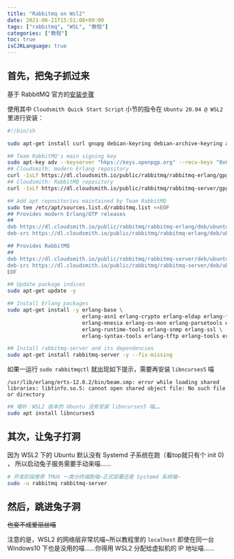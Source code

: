 ```yaml
---
title: "Rabbitmq on Wsl2"
date: 2021-06-21T15:51:08+09:00
tags: ["rabbitmq", "WSL", "教程"]
categories: ["教程"]
toc: true
isCJKLanguage: true
---
```


## 首先，把兔子抓过来

基于 RabbitMQ 官方的[安装步骤](https://www.rabbitmq.com/install-debian.html#apt-quick-start-cloudsmith) 

使用其中 `Cloudsmith Quick Start Script` 小节的指令在 `Ubuntu 20.04 @ WSL2` 里进行安装：


```sh
#!/bin/sh

sudo apt-get install curl gnupg debian-keyring debian-archive-keyring apt-transport-https -y

## Team RabbitMQ's main signing key
sudo apt-key adv --keyserver "hkps://keys.openpgp.org" --recv-keys "0x0A9AF2115F4687BD29803A206B73A36E6026DFCA"
## Cloudsmith: modern Erlang repository
curl -1sLf https://dl.cloudsmith.io/public/rabbitmq/rabbitmq-erlang/gpg.E495BB49CC4BBE5B.key | sudo apt-key add -
## Cloudsmith: RabbitMQ repository
curl -1sLf https://dl.cloudsmith.io/public/rabbitmq/rabbitmq-server/gpg.9F4587F226208342.key | sudo apt-key add -

## Add apt repositories maintained by Team RabbitMQ
sudo tee /etc/apt/sources.list.d/rabbitmq.list <<EOF
## Provides modern Erlang/OTP releases
##
deb https://dl.cloudsmith.io/public/rabbitmq/rabbitmq-erlang/deb/ubuntu bionic main
deb-src https://dl.cloudsmith.io/public/rabbitmq/rabbitmq-erlang/deb/ubuntu bionic main

## Provides RabbitMQ
##
deb https://dl.cloudsmith.io/public/rabbitmq/rabbitmq-server/deb/ubuntu bionic main
deb-src https://dl.cloudsmith.io/public/rabbitmq/rabbitmq-server/deb/ubuntu bionic main
EOF

## Update package indices
sudo apt-get update -y

## Install Erlang packages
sudo apt-get install -y erlang-base \
                        erlang-asn1 erlang-crypto erlang-eldap erlang-ftp erlang-inets \
                        erlang-mnesia erlang-os-mon erlang-parsetools erlang-public-key \
                        erlang-runtime-tools erlang-snmp erlang-ssl \
                        erlang-syntax-tools erlang-tftp erlang-tools erlang-xmerl

## Install rabbitmq-server and its dependencies
sudo apt-get install rabbitmq-server -y --fix-missing
```

如果一运行 `sudo rabbitmqctl` 就出现如下提示，需要再安装 `libncurses5` 喵

    /usr/lib/erlang/erts-12.0.2/bin/beam.smp: error while loading shared libraries: libtinfo.so.5: cannot open shared object file: No such file or directory

```sh
## 增补：WSL2 版本的 Ubuntu 没有安装 libncurses5 喵……
sudo apt install libncurses5
```

## 其次，让兔子打洞

因为 WSL2 下的 Ubuntu 默认没有 Systemd 子系统在跑（看top就只有个 init 0) ， 所以启动兔子服务需要手动来喵……

```sh
# 开发阶段推荐 TMUX 一类分终端跑喵~正式部署还是 Systemd 系统喵~
sudo -u rabbitmq rabbitmq-server
```

## 然后，跳进兔子洞

~~也变不成爱丽丝喵~~

注意的是，WSL2 的网络层非常坑喵~所以教程里的 `localhost` 即使在同一台 Windows10 下也是没用的喵……你得用 WSL2 分配给虚拟机的 IP 地址喵……